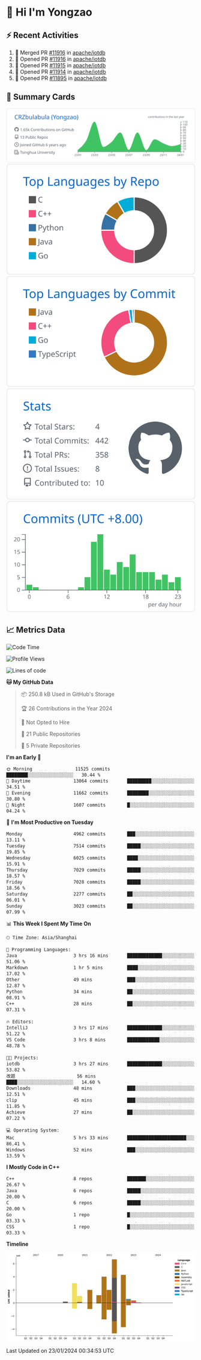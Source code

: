 # 👋 Hi I'm Yongzao

## ⚡ Recent Activities
<!--START_SECTION:activity-->
1. 🎉 Merged PR [#11916](https://github.com/apache/iotdb/pull/11916) in [apache/iotdb](https://github.com/apache/iotdb)
2. 💪 Opened PR [#11916](https://github.com/apache/iotdb/pull/11916) in [apache/iotdb](https://github.com/apache/iotdb)
3. 💪 Opened PR [#11915](https://github.com/apache/iotdb/pull/11915) in [apache/iotdb](https://github.com/apache/iotdb)
4. 💪 Opened PR [#11914](https://github.com/apache/iotdb/pull/11914) in [apache/iotdb](https://github.com/apache/iotdb)
5. 💪 Opened PR [#11895](https://github.com/apache/iotdb/pull/11895) in [apache/iotdb](https://github.com/apache/iotdb)
<!--END_SECTION:activity-->

## 🎑 Summary Cards

[![](https://raw.githubusercontent.com/CRZbulabula/CRZbulabula/main/profile-summary-card-output/github/0-profile-details.svg)](https://github.com/vn7n24fzkq/github-profile-summary-cards)
[![](https://raw.githubusercontent.com/CRZbulabula/CRZbulabula/main/profile-summary-card-output/github/1-repos-per-language.svg)](https://github.com/vn7n24fzkq/github-profile-summary-cards) [![](https://raw.githubusercontent.com/CRZbulabula/CRZbulabula/main/profile-summary-card-output/github/2-most-commit-language.svg)](https://github.com/vn7n24fzkq/github-profile-summary-cards)
[![](https://raw.githubusercontent.com/CRZbulabula/CRZbulabula/main/profile-summary-card-output/github/3-stats.svg)](https://github.com/vn7n24fzkq/github-profile-summary-cards) [![](https://raw.githubusercontent.com/CRZbulabula/CRZbulabula/main/profile-summary-card-output/github/4-productive-time.svg)](https://github.com/vn7n24fzkq/github-profile-summary-cards)

## 📈 Metrics Data

<!--START_SECTION:waka-->
![Code Time](http://img.shields.io/badge/Code%20Time-548%20hrs%2049%20mins-blue)

![Profile Views](http://img.shields.io/badge/Profile%20Views-0-blue)

![Lines of code](https://img.shields.io/badge/From%20Hello%20World%20I%27ve%20Written-25.3%20million%20lines%20of%20code-blue)

**🐱 My GitHub Data** 

> 📦 250.8 kB Used in GitHub's Storage 
 > 
> 🏆 26 Contributions in the Year 2024
 > 
> 🚫 Not Opted to Hire
 > 
> 📜 21 Public Repositories 
 > 
> 🔑 5 Private Repositories 
 > 
**I'm an Early 🐤** 

```text
🌞 Morning                11525 commits       ████████░░░░░░░░░░░░░░░░░   30.44 % 
🌆 Daytime                13064 commits       █████████░░░░░░░░░░░░░░░░   34.51 % 
🌃 Evening                11662 commits       ████████░░░░░░░░░░░░░░░░░   30.80 % 
🌙 Night                  1607 commits        █░░░░░░░░░░░░░░░░░░░░░░░░   04.24 % 
```
📅 **I'm Most Productive on Tuesday** 

```text
Monday                   4962 commits        ███░░░░░░░░░░░░░░░░░░░░░░   13.11 % 
Tuesday                  7514 commits        █████░░░░░░░░░░░░░░░░░░░░   19.85 % 
Wednesday                6025 commits        ████░░░░░░░░░░░░░░░░░░░░░   15.91 % 
Thursday                 7029 commits        █████░░░░░░░░░░░░░░░░░░░░   18.57 % 
Friday                   7028 commits        █████░░░░░░░░░░░░░░░░░░░░   18.56 % 
Saturday                 2277 commits        ██░░░░░░░░░░░░░░░░░░░░░░░   06.01 % 
Sunday                   3023 commits        ██░░░░░░░░░░░░░░░░░░░░░░░   07.99 % 
```


📊 **This Week I Spent My Time On** 

```text
🕑︎ Time Zone: Asia/Shanghai

💬 Programming Languages: 
Java                     3 hrs 16 mins       █████████████░░░░░░░░░░░░   51.06 % 
Markdown                 1 hr 5 mins         ████░░░░░░░░░░░░░░░░░░░░░   17.02 % 
Other                    49 mins             ███░░░░░░░░░░░░░░░░░░░░░░   12.87 % 
Python                   34 mins             ██░░░░░░░░░░░░░░░░░░░░░░░   08.91 % 
C++                      28 mins             ██░░░░░░░░░░░░░░░░░░░░░░░   07.31 % 

🔥 Editors: 
IntelliJ                 3 hrs 17 mins       █████████████░░░░░░░░░░░░   51.22 % 
VS Code                  3 hrs 8 mins        ████████████░░░░░░░░░░░░░   48.78 % 

🐱‍💻 Projects: 
iotdb                    3 hrs 27 mins       █████████████░░░░░░░░░░░░   53.82 % 
改题                       56 mins             ████░░░░░░░░░░░░░░░░░░░░░   14.60 % 
Downloads                48 mins             ███░░░░░░░░░░░░░░░░░░░░░░   12.51 % 
clip                     45 mins             ███░░░░░░░░░░░░░░░░░░░░░░   11.85 % 
Achieve                  27 mins             ██░░░░░░░░░░░░░░░░░░░░░░░   07.22 % 

💻 Operating System: 
Mac                      5 hrs 33 mins       ██████████████████████░░░   86.41 % 
Windows                  52 mins             ███░░░░░░░░░░░░░░░░░░░░░░   13.59 % 
```

**I Mostly Code in C++** 

```text
C++                      8 repos             ███████░░░░░░░░░░░░░░░░░░   26.67 % 
Java                     6 repos             █████░░░░░░░░░░░░░░░░░░░░   20.00 % 
C                        6 repos             █████░░░░░░░░░░░░░░░░░░░░   20.00 % 
Go                       1 repo              █░░░░░░░░░░░░░░░░░░░░░░░░   03.33 % 
CSS                      1 repo              █░░░░░░░░░░░░░░░░░░░░░░░░   03.33 % 
```



**Timeline**

![Lines of Code chart](https://raw.githubusercontent.com/CRZbulabula/CRZbulabula/main/assets/bar_graph.png)


 Last Updated on 23/01/2024 00:34:53 UTC
<!--END_SECTION:waka-->

